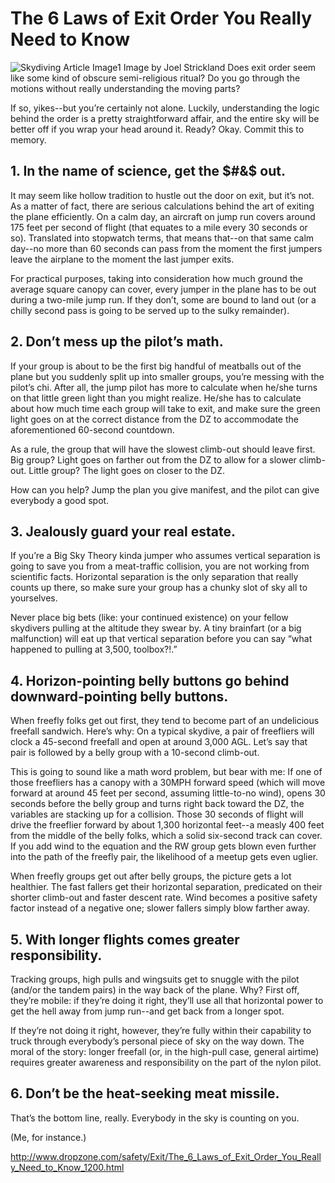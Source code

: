 #  The 6 Laws of Exit Order You Really Need to Know

![Skydiving Article Image1](http://www.dropzone.com/images/safety/3/12513-work-exit.jpg)
Image by Joel Strickland
Does exit order seem like some kind of obscure semi-religious ritual? Do you go through the motions without really understanding the moving parts?

If so, yikes--but you’re certainly not alone. Luckily, understanding the logic behind the order is a pretty straightforward affair, and the entire sky will be better off if you wrap your head around it. Ready? Okay. Commit this to memory.

## 1. In the name of science, get the $#&$ out.
It may seem like hollow tradition to hustle out the door on exit, but it’s not. As a matter of fact, there are serious calculations behind the art of exiting the plane efficiently. On a calm day, an aircraft on jump run covers around 175 feet per second of flight (that equates to a mile every 30 seconds or so). Translated into stopwatch terms, that means that--on that same calm day--no more than 60 seconds can pass from the moment the first jumpers leave the airplane to the moment the last jumper exits.

For practical purposes, taking into consideration how much ground the average square canopy can cover, every jumper in the plane has to be out during a two-mile jump run. If they don’t, some are bound to land out (or a chilly second pass is going to be served up to the sulky remainder).

## 2. Don’t mess up the pilot’s math.
If your group is about to be the first big handful of meatballs out of the plane but you suddenly split up into smaller groups, you’re messing with the pilot’s chi. After all, the jump pilot has more to calculate when he/she turns on that little green light than you might realize. He/she has to calculate about how much time each group will take to exit, and make sure the green light goes on at the correct distance from the DZ to accommodate the aforementioned 60-second countdown.

As a rule, the group that will have the slowest climb-out should leave first. Big group? Light goes on farther out from the DZ to allow for a slower climb-out. Little group? The light goes on closer to the DZ.

How can you help? Jump the plan you give manifest, and the pilot can give everybody a good spot.

## 3. Jealously guard your real estate.
If you’re a Big Sky Theory kinda jumper who assumes vertical separation is going to save you from a meat-traffic collision, you are not working from scientific facts. Horizontal separation is the only separation that really counts up there, so make sure your group has a chunky slot of sky all to yourselves.

Never place big bets (like: your continued existence) on your fellow skydivers pulling at the altitude they swear by. A tiny brainfart (or a big malfunction) will eat up that vertical separation before you can say “what happened to pulling at 3,500, toolbox?!.”

## 4. Horizon-pointing belly buttons go behind downward-pointing belly buttons.
When freefly folks get out first, they tend to become part of an undelicious freefall sandwich. Here’s why: On a typical skydive, a pair of freefliers will clock a 45-second freefall and open at around 3,000 AGL. Let’s say that pair is followed by a belly group with a 10-second climb-out.

This is going to sound like a math word problem, but bear with me: If one of those freefliers has a canopy with a 30MPH forward speed (which will move forward at around 45 feet per second, assuming little-to-no wind), opens 30 seconds before the belly group and turns right back toward the DZ, the variables are stacking up for a collision. Those 30 seconds of flight will drive the freeflier forward by about 1,300 horizontal feet--a measly 400 feet from the middle of the belly folks, which a solid six-second track can cover. If you add wind to the equation and the RW group gets blown even further into the path of the freefly pair, the likelihood of a meetup gets even uglier.

When freefly groups get out after belly groups, the picture gets a lot healthier. The fast fallers get their horizontal separation, predicated on their shorter climb-out and faster descent rate. Wind becomes a positive safety factor instead of a negative one; slower fallers simply blow farther away.

## 5. With longer flights comes greater responsibility.
Tracking groups, high pulls and wingsuits get to snuggle with the pilot (and/or the tandem pairs) in the way back of the plane. Why? First off, they’re mobile: if they’re doing it right, they’ll use all that horizontal power to get the hell away from jump run--and get back from a longer spot.

If they’re not doing it right, however, they’re fully within their capability to truck through everybody’s personal piece of sky on the way down. The moral of the story: longer freefall (or, in the high-pull case, general airtime) requires greater awareness and responsibility on the part of the nylon pilot.

## 6. Don’t be the heat-seeking meat missile.
That’s the bottom line, really. Everybody in the sky is counting on you.

(Me, for instance.)


http://www.dropzone.com/safety/Exit/The_6_Laws_of_Exit_Order_You_Really_Need_to_Know_1200.html
